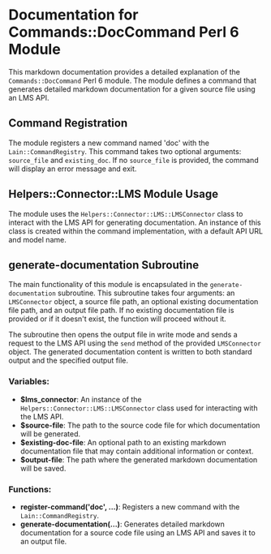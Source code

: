 # Documentation for Commands::DocCommand Perl 6 Module

This markdown documentation provides a detailed explanation of the `Commands::DocCommand` Perl 6 module. The module defines a command that generates detailed markdown documentation for a given source file using an LMS API.

## Command Registration

The module registers a new command named 'doc' with the `Lain::CommandRegistry`. This command takes two optional arguments: `source_file` and `existing_doc`. If no `source_file` is provided, the command will display an error message and exit.

## Helpers::Connector::LMS Module Usage

The module uses the `Helpers::Connector::LMS::LMSConnector` class to interact with the LMS API for generating documentation. An instance of this class is created within the command implementation, with a default API URL and model name.

## generate-documentation Subroutine

The main functionality of this module is encapsulated in the `generate-documentation` subroutine. This subroutine takes four arguments: an `LMSConnector` object, a source file path, an optional existing documentation file path, and an output file path. If no existing documentation file is provided or if it doesn't exist, the function will proceed without it.

The subroutine then opens the output file in write mode and sends a request to the LMS API using the `send` method of the provided `LMSConnector` object. The generated documentation content is written to both standard output and the specified output file.

### Variables:
- **$lms_connector**: An instance of the `Helpers::Connector::LMS::LMSConnector` class used for interacting with the LMS API.
- **$source-file**: The path to the source code file for which documentation will be generated.
- **$existing-doc-file**: An optional path to an existing markdown documentation file that may contain additional information or context.
- **$output-file**: The path where the generated markdown documentation will be saved.

### Functions:
- **register-command('doc', ...)**: Registers a new command with the `Lain::CommandRegistry`.
- **generate-documentation(...)**: Generates detailed markdown documentation for a source code file using an LMS API and saves it to an output file.